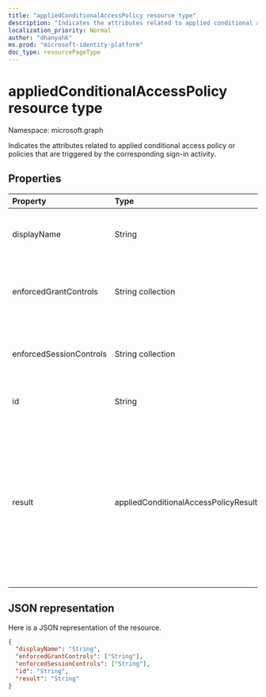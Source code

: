 ```yaml
---
title: "appliedConditionalAccessPolicy resource type"
description: "Indicates the attributes related to applied conditional access policy or policies that are triggered by the corresponding sign-in activity."
localization_priority: Normal
author: "dhanyahk"
ms.prod: "microsoft-identity-platform"
doc_type: resourcePageType
---
```


# appliedConditionalAccessPolicy resource type

Namespace: microsoft.graph

Indicates the attributes related to applied conditional access policy or policies that are triggered by the corresponding sign-in activity.

## Properties

| Property   | Type	|Description|
|:---------------|:--------|:----------|
|displayName|String|Refers to the Name of the conditional access policy (example: “Require MFA for Salesforce”).|
|enforcedGrantControls|String collection|Refers to the grant controls enforced by the conditional access policy (example: “Require multi-factor authentication”).|
|enforcedSessionControls|String collection|Refers to the session controls enforced by the conditional access policy (example: “Require app enforced controls”).|
|id|String|Unique GUID of the conditional access policy.|
|result|appliedConditionalAccessPolicyResult| Indicates the result of the CA policy that was triggered. Possible values are: `success`, `failure`, `notApplied` (Policy isn't applied because policy conditions were not met),`notEnabled` (This is due to the policy in disabled state), `unknown`, `unknownFutureValue`, `reportOnlySuccess`, `reportOnlyFailure`, `reportOnlyNotApplied`, `reportOnlyInterrupted`|

## JSON representation

Here is a JSON representation of the resource.

<!-- {
  "blockType": "resource",
  "optionalProperties": [

  ],
  "@odata.type": "microsoft.graph.appliedConditionalAccessPolicy"
}-->

```json
{
  "displayName": "String",
  "enforcedGrantControls": ["String"],
  "enforcedSessionControls": ["String"],
  "id": "String",
  "result": "String"
}

```

<!-- uuid: 8fcb5dbc-d5aa-4681-8e31-b001d5168d79
2015-10-25 14:57:30 UTC -->
<!-- {
  "type": "#page.annotation",
  "description": "appliedConditionalAccessPolicy resource",
  "keywords": "",
  "section": "documentation",
  "tocPath": ""
}-->

